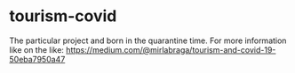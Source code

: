 # tourism-covid
The particular project and born in the quarantine time. For more information like on the like: https://medium.com/@mirlabraga/tourism-and-covid-19-50eba7950a47
